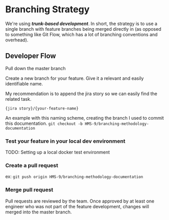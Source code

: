 # Branching Strategy

We're using ***trunk-based development***. In short, the strategy is to use a single branch with feature branches being merged directly in (as opposed to something like Git Flow, which has a lot of branching conventions and overhead).

## Developer Flow

Pull down the master branch

Create a new branch for your feature. Give it a relevant and easily identifiable name.

My recommendation is to append the jira story so we can easily find the related task. 

 `{jira story}/{your-feature-name}`

An example with this naming scheme, creating the branch I used to commit this documentation. 
`git checkout -b HMS-9/branching-methodology-documentation`

### Test your feature in your local dev environment
TODO: Setting up a local docker test environment

### Create a pull request
ex: `git push origin HMS-9/branching-methodology-documentation`

### Merge pull request
Pull requests are reviewed by the team. Once approved by at least one engineer who was not part of the feature development, changes will merged into the master branch.